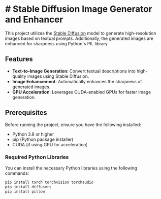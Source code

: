 # # Stable Diffusion Image Generator and Enhancer

This project utilizes the [Stable Diffusion](https://huggingface.co/CompVis/stable-diffusion-v1-4) model to generate high-resolution images based on textual prompts. Additionally, the generated images are enhanced for sharpness using Python's PIL library.

## Features

- **Text-to-Image Generation**: Convert textual descriptions into high-quality images using Stable Diffusion.
- **Image Enhancement**: Automatically enhances the sharpness of generated images.
- **GPU Acceleration**: Leverages CUDA-enabled GPUs for faster image generation.

## Prerequisites

Before running the project, ensure you have the following installed:

- Python 3.8 or higher
- pip (Python package installer)
- CUDA (if using GPU for acceleration)

### Required Python Libraries

You can install the necessary Python libraries using the following commands:

```bash
pip install torch torchvision torchaudio
pip install diffusers
pip install pillow

